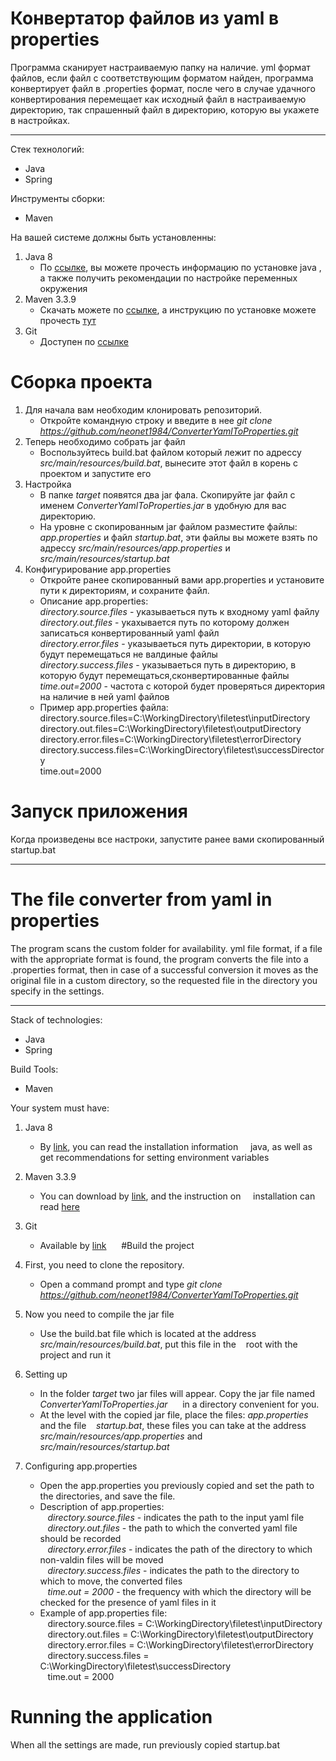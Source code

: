 Конвертатор файлов из yaml в properties
========================================
Программа сканирует настраиваемую папку на наличие. yml формат файлов, если файл с соответствующим форматом найден,
программа конвертирует файл в .properties формат, после чего в случае удачного конвертирования перемещает как исходный
файл в настраиваемую директорию, так спрашенный файл в директорию, которую вы укажете в настройках.
***
Стек технологий:
- Java
- Spring 

Инструменты сборки:
- Maven

На вашей системе должны быть установленны:
1. Java 8
    * По [ссылке](http://barancev.github.io/how-to-install-java-on-windows/), вы можете прочесть информацию по установке
    java , а также получить рекомендации по настройке переменных окружения
2.  Maven 3.3.9
    * Скачать можете по [ссылке](https://archive.apache.org/dist/maven/maven-3/3.3.9/binaries/apache-maven-3.3.9-bin.zip), а инструкцию по
    установке можете прочесть [тут](http://www.apache-maven.ru/install.html)
3.  Git
    * Доступен по [ссылке](https://git-scm.com/downloads)    
    
Сборка проекта
=========================================
1. Для начала вам необходим клонировать репозиторий.
   * Откройте командную строку и введите в нее *git clone https://github.com/neonet1984/ConverterYamlToProperties.git*
2. Теперь необходимо собрать jar файл
   * Воспользуйтесь build.bat файлом который лежит по адрессу *src/main/resources/build.bat*, вынесите этот файл в 
   корень с проектом и запустите его
3. Настройка
   * В папке *target* появятся два jar фала. Скопируйте jar файл с именем *ConverterYamlToProperties.jar*
     в удобную для вас директорию. 
   * На уровне с скопированным jar файлом разместите файлы:  *app.properties* и файл
   *startup.bat*, эти файлы вы можете взять по адрессу *src/main/resources/app.properties* и *src/main/resources/startup.bat*
4. Конфигурирование app.properties
   * Откройте ранее скопированный вами app.properties и установите пути к директориям, и сохраните файл. 
   * Описание app.properties:<br>
   *directory.source.files* - указываеться путь к входному yaml файлу<br>
   *directory.out.files* - укахывается путь по которому должен записаться конвертированный yaml файл<br>
   *directory.error.files* - указываеться путь директории, в которую будут перемещаться не валдиные файлы<br>
   *directory.success.files* - указываеться путь в директорию, в которую будут перемещаться,сконвертированные файлы<br>
   *time.out=2000* - частота с которой будет проверяться директория на наличие в ней yaml файлов</br>
   * Пример app.properties файла:<br>
   directory.source.files=C:\\WorkingDirectory\\filetest\\inputDirectory<br>
   directory.out.files=C:\\WorkingDirectory\\filetest\\outputDirectory<br>
   directory.error.files=C:\\WorkingDirectory\\filetest\\errorDirectory<br>
   directory.success.files=C:\\WorkingDirectory\\filetest\\successDirectory<br>
   time.out=2000<br>

Запуск приложения
==================
Когда произведены все настроки, запустите ранее вами скопированный startup.bat
***

The file converter from yaml in properties
========================================
The program scans the custom folder for availability. yml file format, if a file with the appropriate format is found,
the program converts the file into a .properties format, then in case of a successful conversion it moves as the original
file in a custom directory, so the requested file in the directory you specify in the settings.
***
Stack of technologies:
- Java
- Spring

Build Tools:
- Maven

Your system must have:
1. Java 8
   * By [link](http://barancev.github.io/how-to-install-java-on-windows/), you can read the installation information
     java, as well as get recommendations for setting environment variables
2. Maven 3.3.9
   * You can download by [link](https://archive.apache.org/dist/maven/maven-3/3.3.9/binaries/apache-maven-3.3.9-bin.zip), and the instruction on
    installation can read [here](http://www.apache-maven.ru/install.html)
3. Git
   * Available by [link](https://git-scm.com/downloads)
    
#Build the project

1. First, you need to clone the repository.
   * Open a command prompt and type *git clone https://github.com/neonet1984/ConverterYamlToProperties.git*
2. Now you need to compile the jar file
   * Use the build.bat file which is located at the address *src/main/resources/build.bat*, put this file in the
   root with the project and run it
3. Setting up
   * In the folder *target* two jar files will appear. Copy the jar file named *ConverterYamlToProperties.jar*
     in a directory convenient for you.
   * At the level with the copied jar file, place the files: *app.properties* and the file
   *startup.bat*, these files you can take at the address *src/main/resources/app.properties* and *src/main/resources/startup.bat*
4. Configuring app.properties
   * Open the app.properties you previously copied and set the path to the directories, and save the file.
   * Description of app.properties: <br>
   *directory.source.files* - indicates the path to the input yaml file <br>
   *directory.out.files* - the path to which the converted yaml file should be recorded <br>
   *directory.error.files* - indicates the path of the directory to which non-valdin files will be moved <br>
   *directory.success.files* - indicates the path to the directory to which to move, the converted files <br>
   *time.out = 2000* - the frequency with which the directory will be checked for the presence of yaml files in it <br>
   * Example of app.properties file: <br>
   directory.source.files = C:\\WorkingDirectory\\filetest\\inputDirectory <br>
   directory.out.files = C:\\WorkingDirectory\\filetest\\outputDirectory <br>
   directory.error.files = C:\\WorkingDirectory\\filetest\\errorDirectory <br>
   directory.success.files = C:\\WorkingDirectory\\filetest\\successDirectory <br>
   time.out = 2000 <br>

Running the application
==================
When all the settings are made, run previously copied startup.bat